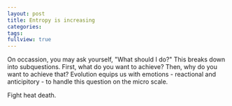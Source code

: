 ```yaml
---
layout: post
title: Entropy is increasing
categories: 
tags: 
fullview: true
---
```


On occassion, you may ask yourself, "What should I do?" This breaks down into subquestions. First, what do you want to achieve? Then, why do you want to achieve that? Evolution equips us with emotions - reactional and anticipitory - to handle this question on the micro scale. 


  Fight heat death.
